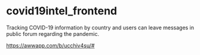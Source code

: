 # covid19intel_frontend
Tracking COVID-19 information by country and users can leave messages in public forum regarding the pandemic.

https://awwapp.com/b/ucchiv4su/#
